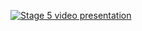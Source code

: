[![Stage 5 video presentation](https://img.youtube.com/vi/w1wwhk6oHU8/0.jpg)](https://www.youtube.com/watch?v=w1wwhk6oHU8)
